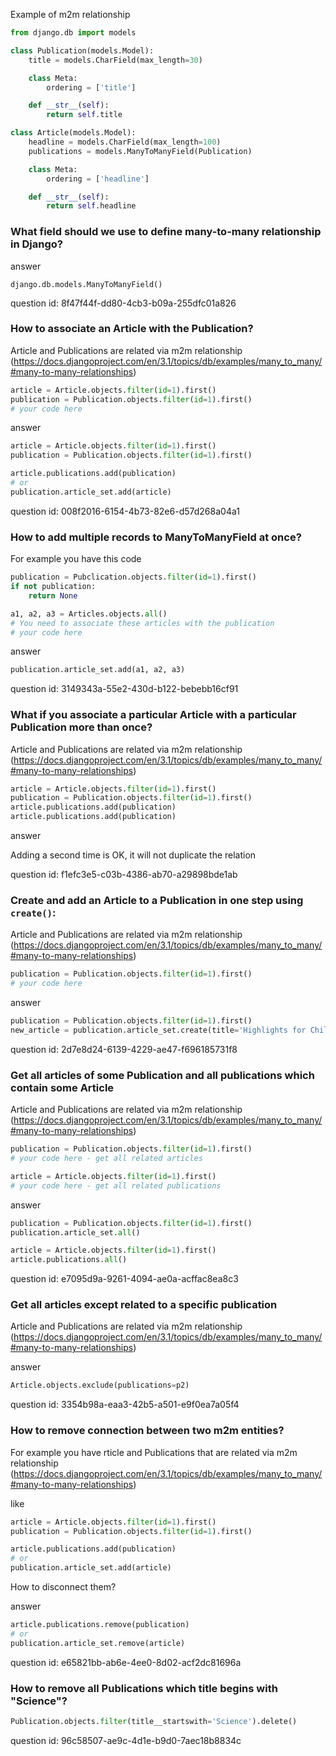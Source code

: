 Example of m2m relationship

```python
from django.db import models

class Publication(models.Model):
    title = models.CharField(max_length=30)

    class Meta:
        ordering = ['title']

    def __str__(self):
        return self.title

class Article(models.Model):
    headline = models.CharField(max_length=100)
    publications = models.ManyToManyField(Publication)

    class Meta:
        ordering = ['headline']

    def __str__(self):
        return self.headline
```


### What field should we use to define many-to-many relationship in Django?

answer

`django.db.models.ManyToManyField()`

question id: 8f47f44f-dd80-4cb3-b09a-255dfc01a826


### How to associate an Article with the Publication?

Article and Publications are related via m2m relationship
(https://docs.djangoproject.com/en/3.1/topics/db/examples/many_to_many/#many-to-many-relationships)

```python
article = Article.objects.filter(id=1).first()
publication = Publication.objects.filter(id=1).first()
# your code here
```

answer
```python
article = Article.objects.filter(id=1).first()
publication = Publication.objects.filter(id=1).first()

article.publications.add(publication)
# or
publication.article_set.add(article)
```

question id: 008f2016-6154-4b73-82e6-d57d268a04a1


### How to add multiple records to ManyToManyField at once?

For example you have this code

```python
publication = Pubclication.objects.filter(id=1).first()
if not publication:
    return None

a1, a2, a3 = Articles.objects.all()
# You need to associate these articles with the publication
# your code here
```

answer

```python
publication.article_set.add(a1, a2, a3)
```

question id: 3149343a-55e2-430d-b122-bebebb16cf91


### What if you associate a particular Article with a particular Publication more than once?

Article and Publications are related via m2m relationship
(https://docs.djangoproject.com/en/3.1/topics/db/examples/many_to_many/#many-to-many-relationships)

```python
article = Article.objects.filter(id=1).first()
publication = Publication.objects.filter(id=1).first()
article.publications.add(publication)
article.publications.add(publication)
```

answer

Adding a second time is OK, it will not duplicate the relation

question id: f1efc3e5-c03b-4386-ab70-a29898bde1ab


### Create and add an Article to a Publication in one step using `create()`:

Article and Publications are related via m2m relationship
(https://docs.djangoproject.com/en/3.1/topics/db/examples/many_to_many/#many-to-many-relationships)

```python
publication = Publication.objects.filter(id=1).first()
# your code here
```

answer

```python
publication = Publication.objects.filter(id=1).first()
new_article = publication.article_set.create(title='Highlights for Children')
```

question id: 2d7e8d24-6139-4229-ae47-f696185731f8


### Get all articles of some Publication and all publications which contain some Article

Article and Publications are related via m2m relationship
(https://docs.djangoproject.com/en/3.1/topics/db/examples/many_to_many/#many-to-many-relationships)

```python
publication = Publication.objects.filter(id=1).first()
# your code here - get all related articles

article = Article.objects.filter(id=1).first()
# your code here - get all related publications
```

answer

```python
publication = Publication.objects.filter(id=1).first()
publication.article_set.all()

article = Article.objects.filter(id=1).first()
article.publications.all()
```

question id: e7095d9a-9261-4094-ae0a-acffac8ea8c3


### Get all articles except related to a specific publication

Article and Publications are related via m2m relationship
(https://docs.djangoproject.com/en/3.1/topics/db/examples/many_to_many/#many-to-many-relationships)

answer

```python
Article.objects.exclude(publications=p2)
```

question id: 3354b98a-eaa3-42b5-a501-e9f0ea7a05f4

### How to remove connection between two m2m entities?

For example you have  rticle and Publications that are related via m2m relationship
(https://docs.djangoproject.com/en/3.1/topics/db/examples/many_to_many/#many-to-many-relationships)

like 
```python
article = Article.objects.filter(id=1).first()
publication = Publication.objects.filter(id=1).first()

article.publications.add(publication)
# or
publication.article_set.add(article)
```

How to disconnect them?

answer

```python
article.publications.remove(publication)
# or 
publication.article_set.remove(article)
```

question id: e65821bb-ab6e-4ee0-8d02-acf2dc81696a

### How to remove all Publications which title begins with "Science"?

```python
Publication.objects.filter(title__startswith='Science').delete()
```

question id: 96c58507-ae9c-4d1e-b9d0-7aec18b8834c